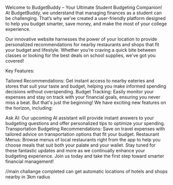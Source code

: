 Welcome to BudgetBuddy – Your Ultimate Student Budgeting Companion!
At BudgetBuddy, we understand that managing finances as a student can be challenging. That’s why we’ve created a user-friendly platform designed to help you budget smarter, save money, and make the most of your college experience.

Our innovative website harnesses the power of your location to provide personalized recommendations for nearby restaurants and shops that fit your budget and lifestyle. Whether you’re craving a quick bite between classes or looking for the best deals on school supplies, we’ve got you covered!

Key Features:

Tailored Recommendations: Get instant access to nearby eateries and stores that suit your taste and budget, helping you make informed spending decisions without overspending.
Budget Tracking: Easily monitor your expenses and stay on track with your financial goals, ensuring you never miss a beat.
But that's just the beginning! We have exciting new features on the horizon, including:

Ask AI: Our upcoming AI assistant will provide instant answers to your budgeting questions and offer personalized tips to optimize your spending.
Transportation Budgeting Recommendations: Save on travel expenses with tailored advice on transportation options that fit your budget.
Restaurant Menus: Browse menus of local restaurants right from the app to help you choose meals that suit both your palate and your wallet.
Stay tuned for these fantastic updates and more as we continually enhance your budgeting experience. Join us today and take the first step toward smarter financial management!

//main challange completed
can get automatic locations of hotels and shops nearby in 3km radius
